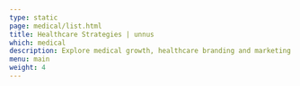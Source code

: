 ```yaml
---
type: static
page: medical/list.html
title: Healthcare Strategies | unnus
which: medical
description: Explore medical growth, healthcare branding and marketing strategies by unnus team 
menu: main
weight: 4
---
```


